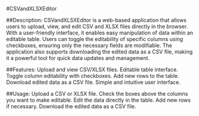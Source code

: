 #CSVandXLSXEditor

##Description:
CSVandXLSXEditor is a web-based application that allows users to upload, view, and edit CSV and XLSX files directly in the browser. With a user-friendly interface, it enables easy manipulation of data within an editable table. Users can toggle the editability of specific columns using checkboxes, ensuring only the necessary fields are modifiable. The application also supports downloading the edited data as a CSV file, making it a powerful tool for quick data updates and management.

##Features:
    Upload and view CSV/XLSX files.
    Editable table interface.
    Toggle column editability with checkboxes.
    Add new rows to the table.
    Download edited data as a CSV file.
    Simple and intuitive user interface.

##Usage:
    Upload a CSV or XLSX file.
    Check the boxes above the columns you want to make editable.
    Edit the data directly in the table.
    Add new rows if necessary.
    Download the edited data as a CSV file.
